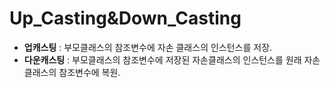 # Up_Casting&Down_Casting



- **업캐스팅** : 부모클래스의 참조변수에 자손 클래스의 인스턴스를 저장.
- **다운캐스팅** : 부모클래스의 참조변수에 저장된 자손클래스의 인스턴스를 원래 자손 클래스의 참조변수에 복원.





